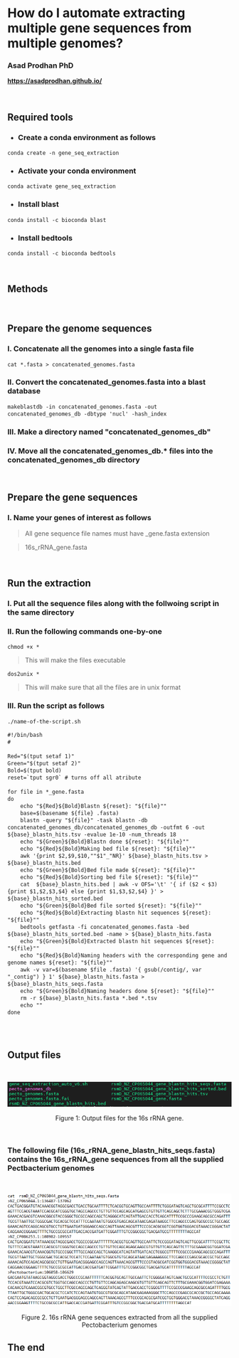 # **How do I automate extracting multiple gene sequences from multiple genomes?** <br />


### **Asad Prodhan PhD** 

**https://asadprodhan.github.io/**

<br />


## **Required tools**


- ### Create a conda environment as follows


```
conda create -n gene_seq_extraction
```


- ### Activate your conda environment


```
conda activate gene_seq_extraction
```


- ### Install blast


```
conda install -c bioconda blast
```


- ### Install bedtools


```
conda install -c bioconda bedtools
```


<br />


## **Methods**


<br />


## Prepare the genome sequences


### I. Concatenate all the genomes into a single fasta file


```
cat *.fasta > concatenated_genomes.fasta
```


### II. Convert the concatenated_genomes.fasta into a blast database


```
makeblastdb -in concatenated_genomes.fasta -out concatenated_genomes_db -dbtype 'nucl' -hash_index
```


### III. Make a directory named "concatenated_genomes_db"


### IV. Move all the concatenated_genomes_db.* files into the concatenated_genomes_db directory


<br />


## Prepare the gene sequences


### I. Name your genes of interest as follows


> All gene sequence file names must have _gene.fasta extension

> 16s_rRNA_gene.fasta


<br />


## Run the extraction


### I. Put all the sequence files along with the follwoing script in the same directory 


### II. Run the following commands one-by-one


```
chmod +x *
```


> This will make the files executable


```
dos2unix *
```


> This will make sure that all the files are in unix format



### III. Run the script as follows


```
./name-of-the-script.sh
```



```
#!/bin/bash
#

Red="$(tput setaf 1)"
Green="$(tput setaf 2)"
Bold=$(tput bold)
reset=`tput sgr0` # turns off all atribute

for file in *_gene.fasta
do
	echo "${Red}${Bold}Blastn ${reset}: "${file}"" 
    base=$(basename ${file} .fasta)
    blastn -query "${file}" -task blastn -db concatenated_genomes_db/concatenated_genomes_db -outfmt 6 -out ${base}_blastn_hits.tsv -evalue 1e-10 -num_threads 18 
	echo "${Green}${Bold}Blastn done ${reset}: "${file}""
    echo "${Red}${Bold}Making bed file ${reset}: "${file}"" 
    awk '{print $2,$9,$10,""$1"_"NR}' ${base}_blastn_hits.tsv > ${base}_blastn_hits.bed
    echo "${Green}${Bold}Bed file made ${reset}: "${file}""
    echo "${Red}${Bold}Sorting bed file ${reset}: "${file}"" 
    cat  ${base}_blastn_hits.bed | awk -v OFS='\t' '{ if ($2 < $3) {print $1,$2,$3,$4} else {print $1,$3,$2,$4} }' >  ${base}_blastn_hits_sorted.bed
    echo "${Green}${Bold}Bed file sorted ${reset}: "${file}""
    echo "${Red}${Bold}Extracting blastn hit sequences ${reset}: "${file}"" 
    bedtools getfasta -fi concatenated_genomes.fasta -bed ${base}_blastn_hits_sorted.bed -name > ${base}_blastn_hits.fasta
    echo "${Green}${Bold}Extracted blastn hit sequences ${reset}: "${file}""
    echo "${Red}${Bold}Naming headers with the corresponding gene and genome names ${reset}: "${file}"" 
    awk -v var=$(basename $file .fasta) '{ gsub(/contig/, var "_contig") } 1' ${base}_blastn_hits.fasta > ${base}_blastn_hits_seqs.fasta
    echo "${Green}${Bold}Naming headers done ${reset}: "${file}""
    rm -r ${base}_blastn_hits.fasta *.bed *.tsv 
    echo ""
done


```


<br />



## **Output files**


<br />
<p align="center">
  <img 
    src="https://github.com/asadprodhan/gene_seq_extraction_from_multiple_genomes/blob/main/Output_files.PNG"
  >
</p>
<p align = "center">
Figure 1: Output files for the 16s rRNA gene.
</p>


<br />


### The following file (16s_rRNA_gene_blastn_hits_seqs.fasta) contains the 16s_rRNA_gene sequences from all the supplied Pectbacterium genomes  



<br />
<p align="center">
  <img 
    src="https://github.com/asadprodhan/gene_seq_extraction_from_multiple_genomes/blob/main/Extracted_sequences.PNG"
  >
</p>
<p align = "center">
Figure 2. 16s rRNA gene sequences extracted from all the supplied Pectobacterium genomes
</p>


## The end


